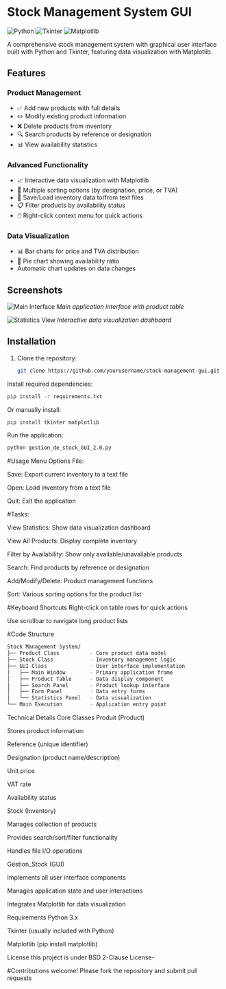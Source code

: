 # Stock Management System GUI

![Python](https://img.shields.io/badge/Python-3.x-blue.svg)
![Tkinter](https://img.shields.io/badge/GUI-Tkinter-green.svg)
![Matplotlib](https://img.shields.io/badge/Charting-Matplotlib-orange.svg)

A comprehensive stock management system with graphical user interface built with Python and Tkinter, featuring data visualization with Matplotlib.

## Features

### Product Management
- ✅ Add new products with full details
- ✏️ Modify existing product information
- ❌ Delete products from inventory
- 🔍 Search products by reference or designation
- 📊 View availability statistics

### Advanced Functionality
- 📈 Interactive data visualization with Matplotlib
- 🔄 Multiple sorting options (by designation, price, or TVA)
- 💾 Save/Load inventory data to/from text files
- 📋 Filter products by availability status
- 🖱️ Right-click context menu for quick actions

### Data Visualization
- 📊 Bar charts for price and TVA distribution
- 🥧 Pie chart showing availability ratio
- Automatic chart updates on data changes

## Screenshots

![Main Interface](https://via.placeholder.com/800x500?text=Stock+Management+Main+Interface)
*Main application interface with product table*

![Statistics View](https://via.placeholder.com/800x500?text=Data+Visualization+Dashboard)
*Interactive data visualization dashboard*

## Installation

1. Clone the repository:
   ```bash
   git clone https://github.com/yourusername/stock-management-gui.git
    ```
Install required dependencies:
```bash
pip install -r requirements.txt
```
Or manually install:
```bash
pip install tkinter matplotlib
```
Run the application:
```bash
python gestion_de_stock_GUI_2.0.py
```
#Usage
Menu Options
File:

Save: Export current inventory to a text file

Open: Load inventory from a text file

Quit: Exit the application

#Tasks:

View Statistics: Show data visualization dashboard

View All Products: Display complete inventory

Filter by Availability: Show only available/unavailable products

Search: Find products by reference or designation

Add/Modify/Delete: Product management functions

Sort: Various sorting options for the product list

#Keyboard Shortcuts
Right-click on table rows for quick actions

Use scrollbar to navigate long product lists

#Code Structure
```bash
Stock Management System/
├── Product Class          - Core product data model
├── Stock Class            - Inventory management logic
├── GUI Class              - User interface implementation
│   ├── Main Window        - Primary application frame
│   ├── Product Table      - Data display component
│   ├── Search Panel       - Product lookup interface
│   ├── Form Panel         - Data entry forms
│   └── Statistics Panel   - Data visualization
└── Main Execution         - Application entry point
```
Technical Details
Core Classes
Produit (Product)

Stores product information:

Reference (unique identifier)

Designation (product name/description)

Unit price

VAT rate

Availability status

Stock (Inventory)

Manages collection of products

Provides search/sort/filter functionality

Handles file I/O operations

Gestion_Stock (GUI)

Implements all user interface components

Manages application state and user interactions

Integrates Matplotlib for data visualization

Requirements
Python 3.x

Tkinter (usually included with Python)

Matplotlib (pip install matplotlib)

License
this project is under BSD 2-Clause License-

#Contributions welcome! Please fork the repository and submit pull requests

